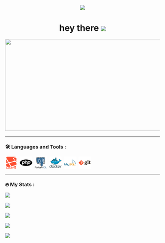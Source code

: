 <div id="header" align="center">
  <img src="https://media.giphy.com/media/M9gbBd9nbDrOTu1Mqx/giphy.gif" width="100"/>
</div>

<h1 align="center">
  hey there
  <img src="https://media.giphy.com/media/hvRJCLFzcasrR4ia7z/giphy.gif" width="30px"/>
</h1>

<div align="center">
  <img src="https://64.media.tumblr.com/43ff1ae84968ffd84606207e9995a78e/tumblr_py4mvbGe6h1tgo74ho1_1280.gif" width="600" height="300"/>
</div>

---

### :hammer_and_wrench: Languages and Tools :
<div>
  <img src="https://github.com/devicons/devicon/blob/master/icons/laravel/laravel-plain-wordmark.svg" title="Laravel" alt="Vue" width="40" height="40"/>&nbsp;
  <img src="https://github.com/devicons/devicon/blob/master/icons/php/php-plain.svg" title="React" alt="Php" width="40" height="40"/>&nbsp;
  <img src="https://github.com/devicons/devicon/blob/master/icons/postgresql/postgresql-original-wordmark.svg"  title="PostgreSql" alt="CSS" width="40" height="40"/>&nbsp;
  <img src="https://github.com/devicons/devicon/blob/master/icons/docker/docker-original-wordmark.svg" title="Docker" alt="HTML" width="40" height="40"/>&nbsp;
  <img src="https://github.com/devicons/devicon/blob/master/icons/mysql/mysql-original-wordmark.svg" title="MySql" alt="JavaScript" width="40" height="40"/>&nbsp;
  <img src="https://github.com/devicons/devicon/blob/master/icons/git/git-original-wordmark.svg" title="Git" **alt="Git" width="40" height="40"/>
</div>

---

### :fire: My Stats :

![](https://github-profile-summary-cards.vercel.app/api/cards/profile-details?username=TeriyakiX&theme=dark)

![](https://github-profile-summary-cards.vercel.app/api/cards/most-commit-language?username=TeriyakiX&theme=dark)

![](https://github-profile-summary-cards.vercel.app/api/cards/repos-per-language?username=TeriyakiX&theme=dark)

![](https://github-profile-summary-cards.vercel.app/api/cards/stats?username=TeriyakiX&theme=dark)

![](https://github-profile-summary-cards.vercel.app/api/cards/productive-time?username=TeriyakiX&theme=dark)
